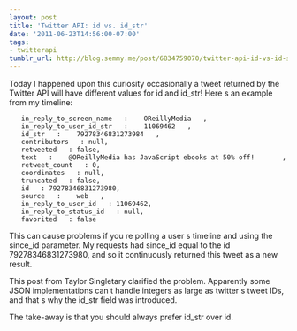 ```yaml
---
layout: post
title: 'Twitter API: id vs. id_str'
date: '2011-06-23T14:56:00-07:00'
tags:
- twitterapi
tumblr_url: http://blog.semmy.me/post/6834759070/twitter-api-id-vs-id-str
---
```

Today I happened upon this curiosity     occasionally a tweet returned by the Twitter API will have different values for id and id_str!  Here   s an example from my timeline:


       in_reply_to_screen_name   :    OReillyMedia   ,
       in_reply_to_user_id_str   :    11069462   ,
       id_str   :    79278346831273984   ,
       contributors   : null,
       retweeted   : false,
       text   :    @OReillyMedia has JavaScript ebooks at 50% off!       ,
       retweet_count   : 0,
       coordinates   : null,
       truncated   : false,
       id   : 79278346831273980,
       source   :    web   ,
       in_reply_to_user_id   : 11069462,
       in_reply_to_status_id   : null,
       favorited   : false


This can cause problems if you   re polling a user   s timeline and using the since_id parameter.  My requests had since_id equal to the id 79278346831273980, and so it continuously returned this tweet as a new result.

This post from Taylor Singletary clarified the problem.  Apparently some JSON implementations can   t handle integers as large as twitter   s tweet IDs, and that   s why the id_str field was introduced.

The take-away is that you should always prefer id_str over id.
